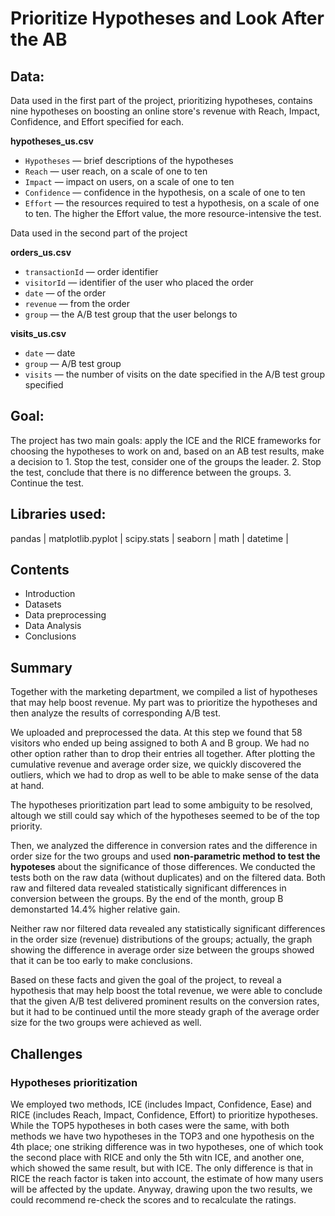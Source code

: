 # Prioritize Hypotheses and Look After the AB

## Data:

Data used in the first part of the project, prioritizing hypotheses, contains nine hypotheses on boosting an online store's revenue with Reach, Impact, Confidence, and Effort specified for each.

**hypotheses_us.csv**
- `Hypotheses` — brief descriptions of the hypotheses
- `Reach` — user reach, on a scale of one to ten
- `Impact` — impact on users, on a scale of one to ten
- `Confidence` — confidence in the hypothesis, on a scale of one to ten
- `Effort` — the resources required to test a hypothesis, on a scale of one to ten. The higher the Effort value, the more resource-intensive the test.

Data used in the second part of the project

**orders_us.csv**

- `transactionId` — order identifier
- `visitorId` — identifier of the user who placed the order
- `date` — of the order
- `revenue` — from the order
- `group` — the A/B test group that the user belongs to

**visits_us.csv**

- `date` — date
- `group` — A/B test group
- `visits` — the number of visits on the date specified in the A/B test group specified

## Goal:

The project has two main goals: apply the ICE and the RICE frameworks for choosing the hypotheses to work on and, based on an AB test results, make a decision to 1. Stop the test, consider one of the groups the leader. 2. Stop the test, conclude that there is no difference between the groups. 3. Continue the test.

## Libraries used:

pandas | 
matplotlib.pyplot |
scipy.stats |
seaborn |
math |
datetime |

## Contents

* Introduction
* Datasets
* Data preprocessing
* Data Analysis
* Conclusions

## Summary

Together with the marketing department, we compiled a list of hypotheses that may help boost revenue. My part was to prioritize the hypotheses and then analyze the results of corresponding A/B test.

We uploaded and preprocessed the data. At this step we found that 58 visitors who ended up being assigned to both A and B group. We had no other option rather than to drop their entries all together. After plotting the cumulative revenue and average order size, we quickly discovered the outliers, which we had to drop as well to be able to make sense of the data at hand.

The hypotheses prioritization part lead to some ambiguity to be resolved, altough we still could say which of the hypotheses seemed to be of the top priority.

Then, we analyzed the difference in conversion rates and the difference in order size for the two groups and used **non-parametric method to test the hypoteses** about the significance of those differences. We conducted the tests both on the raw data (without duplicates) and on the filtered data. Both raw and filtered data revealed statistically significant differences in conversion between the groups. By the end of the month, group B demonstarted 14.4% higher relative gain.

Neither raw nor filtered data revealed any statistically significant differences in the order size (revenue) distributions of the groups; actually, the graph showing the difference in average order size between the groups showed that it can be too early to make conclusions.

Based on these facts and given the goal of the project, to reveal a hypothesis that may help boost the total revenue, we were able to conclude that the given A/B test delivered prominent results on the conversion rates, but it had to be continued until the more steady graph of the average order size for the two groups were achieved as well.

## Challenges

### Hypotheses prioritization

We employed two methods, ICE (includes Impact, Confidence, Ease) and RICE (includes Reach, Impact, Confidence, Effort) to prioritize hypotheses. While the TOP5 hypotheses in both cases were the same, with both methods we have two hypotheses in the TOP3 and one hypothesis on the 4th place; one striking difference was in two hypotheses, one of which took the second place with RICE and only the 5th witn ICE, and another one, which showed the same result, but with ICE. The only difference is that in RICE the reach factor is taken into account, the estimate of how many users will be affected by the update. Anyway, drawing upon the two results, we could recommend re-check the scores and to recalculate the ratings.
